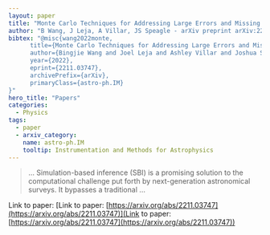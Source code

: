 ```yaml
---
layout: paper
title: "Monte Carlo Techniques for Addressing Large Errors and Missing Data in Simulation-based Inference"
author: "B Wang, J Leja, A Villar, JS Speagle - arXiv preprint arXiv:2211.03747, 2022 - arxiv.org"
bibtex: "@misc{wang2022monte,
      title={Monte Carlo Techniques for Addressing Large Errors and Missing Data in Simulation-based Inference}, 
      author={Bingjie Wang and Joel Leja and Ashley Villar and Joshua S. Speagle},
      year={2022},
      eprint={2211.03747},
      archivePrefix={arXiv},
      primaryClass={astro-ph.IM}
}"
hero_title: "Papers"
categories:
  - Physics
tags:
  - paper
  - arxiv_category:
    name: astro-ph.IM
    tooltip: Instrumentation and Methods for Astrophysics
---
```

>… Simulation-based inference (SBI) is a promising solution to the computational challenge put forth by next-generation astronomical surveys. It bypasses a traditional …

Link to paper: [Link to paper: [https://arxiv.org/abs/2211.03747](https://arxiv.org/abs/2211.03747)](Link to paper: [https://arxiv.org/abs/2211.03747](https://arxiv.org/abs/2211.03747))


